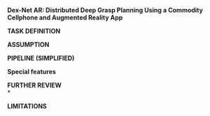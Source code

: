 **Dex-Net AR: Distributed Deep Grasp Planning
Using a Commodity Cellphone and Augmented Reality App**  

**TASK DEFINITION**  


**ASSUMPTION**  


**PIPELINE (SIMPLIFIED)**  
 
**Special features**  

**FURTHER REVIEW**  
* 

**LIMITATIONS**  

